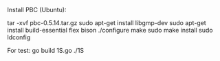 Install PBC (Ubuntu):

tar -xvf pbc-0.5.14.tar.gz
sudo apt-get install libgmp-dev
sudo apt-get install build-essential flex bison
./configure
make
sudo make install
sudo ldconfig

For test:
go build 1S.go
./1S
